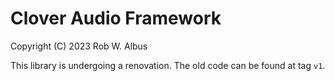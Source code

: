 # Clover Audio Framework
Copyright (C) 2023  Rob W. Albus

This library is undergoing a renovation. The old code can be found at tag `v1`.

